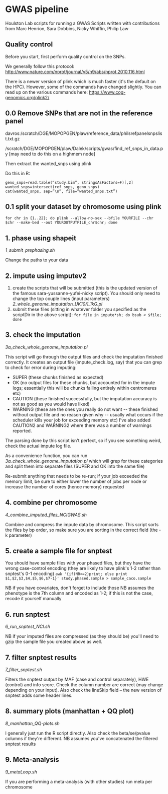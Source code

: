 # GWAS pipeline

Houlston Lab scripts for running a GWAS
Scripts written with contributions from Marc Henrion, Sara Dobbins, Nicky Whiffin, Philip Law

## Quality control
Before you start, first perform quality control on the SNPs. 

We generally follow this protocol:
http://www.nature.com/nprot/journal/v5/n9/abs/nprot.2010.116.html 

There is a newer version of plink which is much faster (it's the default on the HPC). However, some of the commands have changed slightly. 
You can read up on the various commands here: https://www.cog-genomics.org/plink2/ 

## 0.0 Remove SNPs that are not in the reference panel
davros:/scratch/DGE/MOPOPGEN/plaw/reference_data/philsrefpanelsnpslist.txt.gz

/scratch/DGE/MOPOPGEN/plaw/Dalek/scripts/gwas/find_ref_snps_in_data.py [may need to do this on a highmem node]

Then extract the wanted_snps using plink

Do this in R:
```ref_snps=read.table(gzfile(“philsrefpanelsnpslist.txt.gz”), stringsAsFactors=F)[,1]
geno_snps=read.table(“study.bim”, stringsAsFactors=F)[,2]
wanted_snps=intersect(ref_snps, geno_snps)
cat(wanted_snps, sep=”\n”, file=”wanted_snps.txt”)
```

## 0.1 split your dataset by chromosome using plink
`for chr in {1..22}; do plink --allow-no-sex --bfile YOURFILE --chr $chr --make-bed --out YOUROUTPUTFILE_chr$chr; done`

## 1. phase using shapeit
*1_submit_prephasing.sh*

Change the paths to your data


## 2. impute using imputev2
1. create the scripts that will be submitted (this is the updated version of the famous sara-yussanne-yufei-nicky script). You should only need to change the top couple lines (input parameters) *2_whole_genome_imputation_UK10K_1kG.pl*
2. submit these files (sitting in whatever folder you specified as the scriptDir in the above script):
`for file in impute*sh; do bsub < $file; done`

## 3. check the imputation
*3a_check_whole_genome_imputation.pl*

This script will go through the output files and check the imputation finished correctly. It creates an output file (impute_check.log, say) that you can grep to check for error during imputing:
* SUPER (these chunks finished as expected)
* OK (no output files for these chunks, but accounted for in the impute logs; essentially this will be chunks falling entirely within centromeres etc)
* CAUTION (these finished successfully, but the imputation accuracy is not as good as you would have liked)
* WARNING (these are the ones you really do not want -- these finished without output file and no reason given why -- usually what occurs if the scheduler kills your job for exceeding memory etc)
I've also added CAUTION2 and WARNING2 where there was a number of warnings reported.

The parsing done by this script isn't perfect, so if you see something weird, check the actual impute log file.

As a convenience function, you can run
*3a_check_whole_genome_imputation.pl*
which will grep for these categories and split them into separate files (SUPER and OK into the same file)

Re-submit anything that needs to be re-run; if your job exceeded the memory limit, be sure to either lower the number of jobs per node or increase the number of cores (hence memory) requested

## 4. combine per chromosome
*4_combine_imputed_files_NCIGWAS.sh*

Combine and compress the impute data by chromosome. This script sorts the files by bp order, so make sure you are sorting in the correct field (the -k parameter)

## 5. create a sample file for snptest
You should have sample files with your phased files, but they have the wrong case-control encoding (they are likely to have plink's 1-2 rather than snptest's 0-1 encoding)
`awk '{if(NR<=2)print; else print $1,$2,$3,$4,$5,$6,$7-1}' study.phased.sample > sample_caco.sample`

NB if you have covariates, don't forget to include those
NB assumes the phenotype is the 7th column and encoded as 1-2; if this is not the case, recode it yourself manually

## 6. run snptest
*6_run_snptest_NCI.sh*

NB if your imputed files are compressed (as they should be) you'll need to gzip the sample file you created above as well.

## 7. filter snptest results
*7_filter_snptest.sh*

Filters the snptest output by MAF (case and control separately), HWE (control) and info score. Check the column number are correct (may change depending on your input). Also check the lineSkip field – the new version of snptest adds some header lines.

## 8. summary plots (manhattan + QQ plot)
*8_manhattan_QQ-plots.sh*

I generally just run the R script directly. Also check the beta/se/pvalue columns if they're different.
NB assumes you've concatenated the filtered snptest results

## 9. Meta-analysis
*9_metaLoop.sh*

If you are performing a meta-analysis (with other studies) run meta per chromosome

